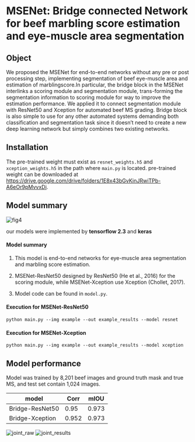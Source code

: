 
# MSENet: Bridge connected Network for beef marbling score estimation and eye-muscle area segmentation

 
## Object

We proposed the MSENet for end-to-end networks without any pre
or post processing step, implementing segmentation of beef eye-muscle area and estimation of marblingscore.In particular, the bridge block in the MSENet interlinks a scoring module and segmentation module, trans-forming the segmentation information to scoring module for way to improve the estimation performance. We applied it to connect segmentation module with ResNet50 and Xception for automated beef MS grading. Bridge block is also simple to use for any other automated systems demanding both classification and segmentation task since it doesn’t need to create a new deep learning network but simply combines two existing networks.

##  Installation
The pre-trained weight must exist as `resnet_weights.h5` and  `xception_weights.h5` in the path where `main.py` is located. pre-trained weight can be downloaded at https://drive.google.com/drive/folders/1E8x43bGvKinJRwiTPb-A6eOr9pMvvxDi.
## Model summary

![fig4](https://user-images.githubusercontent.com/71325306/119126888-9726bf80-ba6e-11eb-9b4f-794484b4b143.png)

  
our models were implemented by **tensorflow 2.3** and **keras**

 #### Model summary

1. This model is end-to-end networks for eye-muscle area segmentation and marbling score estimation.

2. MSENet-ResNet50 designed by ResNet50 (He et al., 2016) for the scoring module, while MSENet-Xception use Xception (Chollet, 2017).

3. Model code can be found in `model.py`.

####   Execution for MSENet-ResNet50
```
python main.py --img example --out example_results --model resnet
```

####   Execution for MSENet-Xception
```
python main.py --img example --out example_results --model xception
```
  

## Model performance

Model was trained by 8,201 beef images and ground truth mask and true MS,
and test set contain 1,024 images.

  

|model|Corr|mIOU|
|-----|--------|----|
|Bridge-ResNet50|0.95|0.973 |
|Bridge-Xception|0.952|0.973 |

![joint_raw](https://user-images.githubusercontent.com/71325306/119126744-5e86e600-ba6e-11eb-8b07-1e6c155fa7e6.png)
![joint_results](https://user-images.githubusercontent.com/71325306/119126717-5464e780-ba6e-11eb-9a01-1dbb60e10e51.png)

